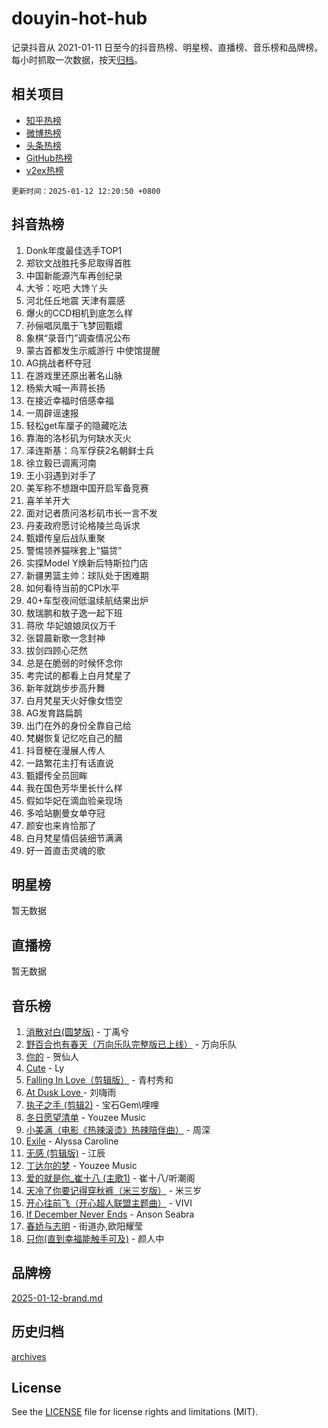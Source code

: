 # douyin-hot-hub

记录抖音从 2021-01-11 日至今的抖音热榜、明星榜、直播榜、音乐榜和品牌榜。每小时抓取一次数据，按天[归档](archives)。

## 相关项目

- [知乎热榜](https://github.com/lonnyzhang423/zhihu-hot-hub)
- [微博热榜](https://github.com/lonnyzhang423/weibo-hot-hub)
- [头条热榜](https://github.com/lonnyzhang423/toutiao-hot-hub)
- [GitHub热榜](https://github.com/lonnyzhang423/github-hot-hub)
- [v2ex热榜](https://github.com/lonnyzhang423/v2ex-hot-hub)


`更新时间：2025-01-12 12:20:50 +0800`

## 抖音热榜

1. Donk年度最佳选手TOP1
1. 郑钦文战胜托多尼取得首胜
1. 中国新能源汽车再创纪录
1. 大爷：吃吧 大馋丫头
1. 河北任丘地震 天津有震感
1. 爆火的CCD相机到底怎么样
1. 孙俪唱凤凰于飞梦回甄嬛
1. 象棋“录音门”调查情况公布
1. 蒙古首都发生示威游行 中使馆提醒
1. AG挑战者杯夺冠
1. 在游戏里还原出著名山脉
1. 杨紫大喊一声蒋长扬
1. 在接近幸福时倍感幸福
1. 一周辟谣速报
1. 轻松get车厘子的隐藏吃法
1. 靠海的洛杉矶为何缺水灭火
1. 泽连斯基：乌军俘获2名朝鲜士兵
1. 徐立毅已调离河南
1. 王小羽遇到对手了
1. 美军称不想跟中国开启军备竞赛
1. 喜羊羊开大
1. 面对记者质问洛杉矶市长一言不发
1. 丹麦政府愿讨论格陵兰岛诉求
1. 甄嬛传皇后战队重聚
1. 警惕领养猫咪套上“猫贷”
1. 实探Model Y焕新后特斯拉门店
1. 新疆男篮主帅：球队处于困难期
1. 如何看待当前的CPI水平
1. 40+车型夜间低温续航结果出炉
1. 敖瑞鹏和敖子逸一起下班
1. 蒋欣 华妃娘娘凤仪万千
1. 张碧晨新歌一念封神
1. 拔剑四顾心茫然
1. 总是在脆弱的时候怀念你
1. 考完试的都看上白月梵星了
1. 新年就跳步步高升舞
1. 白月梵星天火好像女悟空
1. AG发育路扁鹊
1. 出门在外的身份全靠自己给
1. 梵樾恢复记忆吃自己的醋
1. 抖音梗在漫展人传人
1. 一路繁花主打有话直说
1. 甄嬛传全员回眸
1. 我在国色芳华里长什么样
1. 假如华妃在滴血验亲现场
1. 多哈站蒯曼女单夺冠
1. 颜安也来肯恰那了
1. 白月梵星情侣装细节满满
1. 好一首直击灵魂的歌

## 明星榜

暂无数据

## 直播榜

暂无数据

## 音乐榜

1. [消散对白(圆梦版)](https://sf5-hl-cdn-tos.douyinstatic.com/obj/tos-cn-ve-2774/og4jB5I5IizzoZVAAAzWgBMAsMDWoArfwBOiFs) - 丁禹兮
1. [野百合也有春天（万向乐队完整版已上线）](https://sf5-hl-cdn-tos.douyinstatic.com/obj/tos-cn-ve-2774/oMnUxhRAMiAGBqDtIPBQ7ACYQZFlJCftcgeDJE) - 万向乐队
1. [你的](https://sf5-hl-cdn-tos.douyinstatic.com/obj/tos-cn-ve-2774/oYuIeKf42jB7sEV6B2upMdpYAgfrQWj0FeRegh) - 贺仙人
1. [Cute](https://sf3-cdn-tos.douyinstatic.com/obj/tos-cn-ve-2774/o4IbIzHWKAAB4wsS5qMBRiiAlEBGTpQRNfFvuo) - Ly
1. [Falling In Love（剪辑版）](https://sf6-cdn-tos.douyinstatic.com/obj/tos-cn-ve-2774/o8ajpA8zzgBPahbBIO8AcKGBLJezFCRd1wfP9f) - 青村秀和
1. [ At Dusk  Love ](https://sf5-hl-cdn-tos.douyinstatic.com/obj/tos-cn-ve-2774/o8CrpCf5CaYgI4ZrtQgMQAFEfuGqNnRSDQAPBc) - 刘嗨雨
1. [执子之手 (剪辑2)](https://sf5-hl-cdn-tos.douyinstatic.com/obj/tos-cn-ve-2774/oUoZLQjCc31XzqsBnBQUNgeKtYPBcgbFDwtfcu) - 宝石Gem\哩哩
1. [冬日愿望清单](https://sf5-hl-cdn-tos.douyinstatic.com/obj/tos-cn-ve-2774/oIIgUOeamCFCVAzxN6MFRLIBlLGpUqQxeeHrLE) - Youzee Music
1. [小美满（电影《热辣滚烫》热辣陪伴曲）](https://sf5-hl-cdn-tos.douyinstatic.com/obj/tos-cn-ve-2774/o0GAn2lSgfZIDUgtevCGDQYnFg4CwnrBaxbTZL) - 周深
1. [Exile](https://sf5-hl-cdn-tos.douyinstatic.com/obj/tos-cn-ve-2774/oYj4gAQTknKE3WW0Je8KGmQ7z1cA4FefwtbufD) - Alyssa Caroline
1. [无感 (剪辑版)](https://sf5-hl-cdn-tos.douyinstatic.com/obj/tos-cn-ve-2774/o0eIsUzJBDlQaQFC5OFlgbMEZC1TFYBftOBn6p) - 江辰
1. [丁达尔的梦](https://sf5-hl-cdn-tos.douyinstatic.com/obj/tos-cn-ve-2774/oMU3WirUZBVQkAC9ccG5P2IQirziZM2RTInUY) - Youzee Music
1. [爱的就是你_崔十八 (主歌1)](https://sf5-hl-cdn-tos.douyinstatic.com/obj/tos-cn-ve-2774/oI5BO5DhFZ6UTcNCnZaOCBLtZ7WIMQGfgnXf5E) - 崔十八/听潮阁
1. [天冷了你要记得穿秋裤（米三岁版）](https://sf5-hl-cdn-tos.douyinstatic.com/obj/tos-cn-ve-2774/oQlIwVIDWiZ6BQilAorS7MA0AgCkQDvcZAdm1) - 米三岁
1. [开心往前飞（开心超人联盟主题曲）](https://sf5-hl-cdn-tos.douyinstatic.com/obj/tos-cn-ve-2774/9d8fb7c82cf1421fb93a9fe925275e0a) - VIVI
1. [If December Never Ends](https://sf3-cdn-tos.douyinstatic.com/obj/tos-cn-ve-2774/oY1IQMoTgCFIBg8RZifyqlBBt1UFgitTYmxeOS) - Anson Seabra
1. [春娇与志明](https://sf5-hl-cdn-tos.douyinstatic.com/obj/tos-cn-ve-2774/e530d8fceb7044b39707d7f9ff54add1) - 街道办,欧阳耀莹
1. [只你(直到幸福能触手可及)](https://sf5-hl-cdn-tos.douyinstatic.com/obj/tos-cn-ve-2774/o0lBkRDzFTeaVSUz3ZZSCBVtZ5DIMQGfgmEAuE) - 颜人中

## 品牌榜

[2025-01-12-brand.md](archives/2025-01-12-brand.md)

## 历史归档

[archives](archives)

## License

See the [LICENSE](LICENSE) file for license rights and limitations (MIT).
